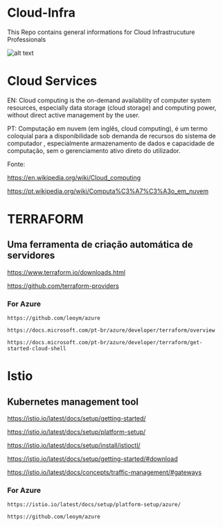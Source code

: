 # Cloud-Infra
This Repo contains general informations for Cloud Infrastrucuture Professionals

![alt text](http://www.lymtec.com.br/wp-content/uploads/2020/03/Slide6.png "Logo LYM") 

# Cloud Services
  
  EN: Cloud computing is the on-demand availability of computer system resources, especially data storage (cloud storage) and computing power, without direct active management by the user.
  
  PT: Computação em nuvem (em inglês, cloud computing), é um termo coloquial para a disponibilidade sob demanda de recursos do sistema de computador , especialmente armazenamento de dados e capacidade de computação, sem o gerenciamento ativo direto do utilizador.

  Fonte:
  
  https://en.wikipedia.org/wiki/Cloud_computing
  
  https://pt.wikipedia.org/wiki/Computa%C3%A7%C3%A3o_em_nuvem
  
# TERRAFORM
   
  ## Uma ferramenta de criação automática de servidores
    
  https://www.terraform.io/downloads.html
    
  https://github.com/terraform-providers
      
  ### For Azure
    
    https://github.com/leoym/azure
    
    https://docs.microsoft.com/pt-br/azure/developer/terraform/overview
    
    https://docs.microsoft.com/pt-br/azure/developer/terraform/get-started-cloud-shell
    
  
# Istio

  ## Kubernetes management tool
  
  https://istio.io/latest/docs/setup/getting-started/
  
  https://istio.io/latest/docs/setup/platform-setup/
  
  https://istio.io/latest/docs/setup/install/istioctl/

  https://istio.io/latest/docs/setup/getting-started/#download
  
  https://istio.io/latest/docs/concepts/traffic-management/#gateways

  ### For Azure
    
    https://istio.io/latest/docs/setup/platform-setup/azure/
    
    https://github.com/leoym/azure
 
